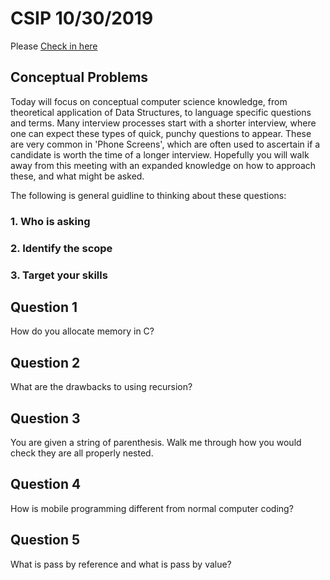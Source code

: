 # CSIP 10/30/2019

Please [Check in here](https://docs.google.com/forms/d/e/1FAIpQLScmmgOxU1sxZPqFstweD_qU8C_eu0MtK6wn3BajnftPz6j7_A/viewform?usp=sf_link)



## Conceptual Problems

   Today will focus on conceptual computer science knowledge, from theoretical application of Data Structures, to language specific questions and terms. Many interview processes start with a shorter interview, where one can expect these types of quick, punchy questions to appear. These are very common in 'Phone Screens', which are often used to ascertain if a candidate is worth the time of a longer interview. Hopefully you will walk away from this meeting with an expanded knowledge on how to approach these, and what might be asked.

The following is general guidline to thinking about these questions:

### 1. Who is asking

### 2. Identify the scope

### 3. Target your skills

<div></div>

## Question 1
   How do you allocate memory in C?
   
   
## Question 2
   What are the drawbacks to using recursion?
   
   
## Question 3
   You are given a string of parenthesis. Walk me through how you would check they are all properly nested.
   
   
## Question 4
   How is mobile programming different from normal computer coding?
   
   
## Question 5
   What is pass by reference and what is pass by value?
